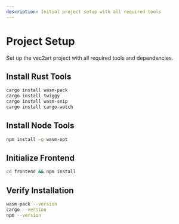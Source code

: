 ```yaml
---
description: Initial project setup with all required tools
---
```


# Project Setup

Set up the vec2art project with all required tools and dependencies.

## Install Rust Tools
```bash
cargo install wasm-pack
cargo install twiggy
cargo install wasm-snip
cargo install cargo-watch
```

## Install Node Tools
```bash
npm install -g wasm-opt
```

## Initialize Frontend
```bash
cd frontend && npm install
```

## Verify Installation
```bash
wasm-pack --version
cargo --version
npm --version
```